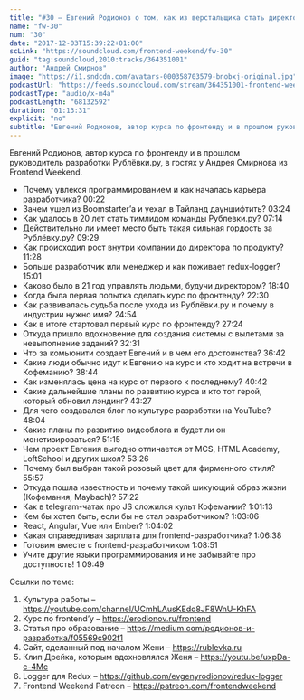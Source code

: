 ```yaml
---
title: "#30 – Евгений Родионов о том, как из верстальщика стать директором по продуктам"
name: "fw-30"
num: "30"
date: "2017-12-03T15:39:22+01:00"
scLink: "https://soundcloud.com/frontend-weekend/fw-30"
guid: "tag:soundcloud,2010:tracks/364351001"
author: "Андрей Смирнов"
image: "https://i1.sndcdn.com/avatars-000358703579-bnobxj-original.jpg"
podcastUrl: "https://feeds.soundcloud.com/stream/364351001-frontend-weekend-fw-30.m4a"
podcastType: "audio/x-m4a"
podcastLength: "68132592"
duration: "01:13:31"
explicit: "no"
subtitle: "Евгений Родионов, автор курса по фронтенду и в прошлом руководитель разработки Рублёвки.ру, в гостях у Андрея Смирнова из Frontend Weekend. "
---
```

Евгений Родионов, автор курса по фронтенду и в прошлом руководитель разработки Рублёвки.ру, в гостях у Андрея Смирнова из Frontend Weekend. 

- Почему увлекся программированием и как началась карьера разработчика? 00:22
- Зачем ушел из Boomstarter’а и уехал в Тайланд дауншифтить? 03:24
- Как удалось в 20 лет стать тимлидом команды Рублевки.ру? 07:14
- Действительно ли имеет место быть такая сильная гордость за Рублёвку.ру? 09:29
- Как происходил рост внутри компании до директора по продукту? 11:28
- Больше разработчик или менеджер и как поживает redux-logger? 15:01
- Каково было в 21 год управлять людьми, будучи директором? 18:40
- Когда была первая попытка сделать курс по фронтенду? 22:30
- Как развивалась судьба после ухода из Рублёвки.ру и почему в индустрии нужно имя? 24:54 
- Как в итоге стартовал первый курс по фронтенду? 27:24
- Откуда пришло вдохновение для создания системы с вылетами за невыполнение заданий? 32:31
- Что за комьюнити создает Евгений и в чем его достоинства? 36:42
- Какие люди обычно идут к Евгению на курс и кто ходит на встречи в Кофеманию? 38:44
- Как изменялась цена на курс от первого к последнему? 40:42
- Какие дальнейшие планы по развитию курса и кто тот герой, который обновил лэндинг? 43:27
- Для чего создавался блог по культуре разработки на YouTube? 48:04
- Какие планы по развитию видеоблога и будет ли он монетизироваться? 51:15
- Чем проект Евгения выгодно отличается от MCS, HTML Academy, LoftSchool и других школ? 53:26
- Почему был выбран такой розовый цвет для фирменного стиля? 55:57
- Откуда пошла известность и почему такой шикующий образ жизни (Кофемания, Maybach)? 57:22
- Как в telegram-чатах про JS сложился культ Кофемании? 1:01:13
- Кем бы хотел быть, если бы не стал разработчиком? 1:03:06
- React, Angular, Vue или Ember? 1:04:02
- Какая справедливая зарплата для frontend-разработчика? 1:06:38
- Готовим вместе с frontend-разработчиком 1:08:51
- Учите другие языки программирования и не забывайте про доступность! 1:09:49

Ссылки по теме:
1) Культура работы – https://youtube.com/channel/UCmhLAusKEdo8JF8WnU-KhFA
2) Курс по frontend’у – https://erodionov.ru/frontend
3) Статья про образование – https://medium.com/родионов-и-разработка/f05569c902f1
4) Сайт, сделанный под началом Жени – https://rublevka.ru
5) Клип Дрейка, которым вдохновлялся Женя – https://youtu.be/uxpDa-c-4Mc
6) Logger для Redux – https://github.com/evgenyrodionov/redux-logger
6) Frontend Weekend Patreon – https://patreon.com/frontendweekend